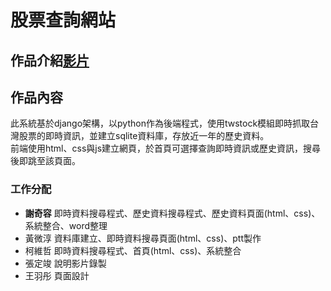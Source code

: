 # 股票查詢網站

## 作品介紹[影片](https://www.youtube.com/watch?v=lOTrmN7OUZI)

## 作品內容
此系統基於django架構，以python作為後端程式，使用twstock模組即時抓取台灣股票的即時資訊，並建立sqlite資料庫，存放近一年的歷史資料。\
前端使用html、css與js建立網頁，於首頁可選擇查詢即時資訊或歷史資訊，搜尋後即跳至該頁面。


### 工作分配
 - **謝奇容**  即時資料搜尋程式、歷史資料搜尋程式、歷史資料頁面(html、css)、系統整合、word整理
 - 黃微淳 資料庫建立、即時資料搜尋頁面(html、css)、ptt製作
 - 柯維哲 即時資料搜尋程式、首頁(html、css)、系統整合
 - 張定竣 說明影片錄製
 - 王羽彤 頁面設計
